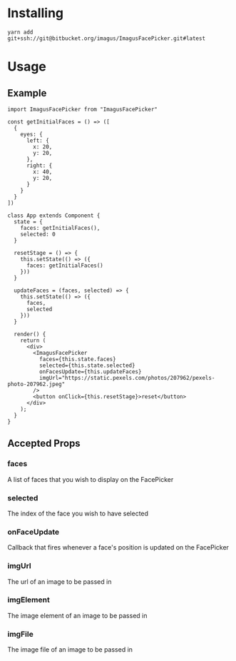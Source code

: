 # Installing

`yarn add git+ssh://git@bitbucket.org/imagus/ImagusFacePicker.git#latest`

# Usage

## Example

```
import ImagusFacePicker from "ImagusFacePicker"

const getInitialFaces = () => ([
  {
    eyes: {
      left: {
        x: 20,
        y: 20,
      },
      right: {
        x: 40,
        y: 20,
      }
    }
  }
])

class App extends Component {
  state = {
    faces: getInitialFaces(),
    selected: 0
  }

  resetStage = () => {
    this.setState(() => ({
      faces: getInitialFaces()
    }))
  }

  updateFaces = (faces, selected) => {
    this.setState(() => ({
      faces,
      selected
    }))
  }

  render() {
    return (
      <div>
        <ImagusFacePicker
          faces={this.state.faces}
          selected={this.state.selected}
          onFacesUpdate={this.updateFaces}
          imgUrl="https://static.pexels.com/photos/207962/pexels-photo-207962.jpeg"
        />
        <button onClick={this.resetStage}>reset</button>
      </div>
    );
  }
}
```

## Accepted Props

### faces
A list of faces that you wish to display on the FacePicker

### selected
The index of the face you wish to have selected

### onFaceUpdate
Callback that fires whenever a face's position is updated on the FacePicker

### imgUrl
The url of an image to be passed in

### imgElement
The image element of an image to be passed in

### imgFile
The image file of an image to be passed in
